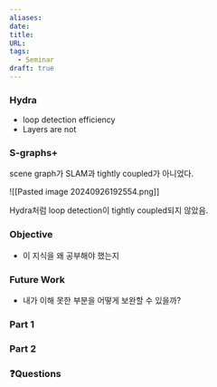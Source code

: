 ```yaml
---
aliases: 
date: 
title: 
URL: 
tags:
  - Seminar
draft: true
---
```


### Hydra
- loop detection efficiency
- Layers are not


### S-graphs+
scene graph가 SLAM과 tightly coupled가 아니었다.

![[Pasted image 20240926192554.png]]

Hydra처럼 loop detection이 tightly coupled되지 않았음.
### Objective
- 이 지식을 왜 공부해야 했는지

### Future Work
- 내가 이해 못한 부분을 어떻게 보완할 수 있을까?

### Part 1

### Part 2


### ❓️Questions

